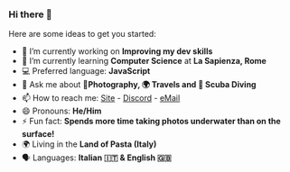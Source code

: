 ### Hi there 👋

Here are some ideas to get you started:

- 🔭 I’m currently working on **Improving my dev skills**
- 🌱 I’m currently learning **Computer Science** at **La Sapienza, Rome**
- 💻 Preferred language: **JavaScript**
- 💬 Ask me about **📸Photography, 🌍 Travels and 🤿 Scuba Diving**
- 📫 How to reach me: [Site](https://francymak.com) - [Discord](https://discordapp.com/users/234236409429491712) - [eMail](mailto:mailto:francy@francymak.com?subject=I%20am%20contacting%20you!&body=Hello!%20I%20am%20contacting%20you%20for%20...)
- 😄 Pronouns: **He/Him**
- ⚡ Fun fact: **Spends more time taking photos underwater than on the surface!**
- 🌍 Living in the **Land of Pasta (Italy)**
- 🗣 Languages: **Italian 🇮🇹 & English 🇬🇧**
